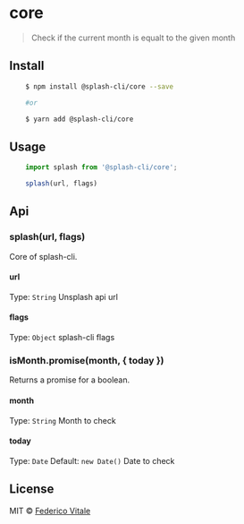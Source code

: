 # core
> Check if the current month is equalt to the given month

## Install
```sh
	$ npm install @splash-cli/core --save

	#or

	$ yarn add @splash-cli/core
```

## Usage
```js
	import splash from '@splash-cli/core';

	splash(url, flags)
```

## Api
### splash(url, flags)
Core of splash-cli.

#### url
Type: `String`
Unsplash api url

#### flags
Type: `Object`
splash-cli flags

### isMonth.promise(month, { today })
Returns a promise for a boolean.
#### month
Type: `String`
Month to check

#### today
Type: `Date`
Default: `new Date()`
Date to check

## License
MIT © [Federico Vitale](https://federicovitale.me)